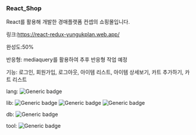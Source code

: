 ### React_Shop

React를 활용해 개발한 경매플랫폼 컨셉의 쇼핑몰입니다.

링크:https://react-redux-yungukplan.web.app/

완성도:50%

반응형: mediaquery를 활용하여 추후 반응형 작업 예정

기능: 로그인, 회원가입, 로그아웃, 아이템 리스트, 아이템 상세보기, 카트 추가하기, 카트 리스트

lang:  ![Generic badge](https://img.shields.io/badge/​-javascript-yellow?logo=yellow)

lib:  ![Generic badge](https://img.shields.io/badge/​-react-skyblue?logo=react)  ![Generic badge](https://img.shields.io/badge/​-redux-purple?logo=redux)  ![Generic badge](https://img.shields.io/badge/​-materialUI-skyblue?logo=materialui)

db:  ![Generic badge](https://img.shields.io/badge/​-firebase-yellow?logo=firebase)

tool: ![Generic badge](https://img.shields.io/badge/​-VScode-skyblue?logo=visualstudiocode)
